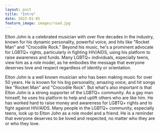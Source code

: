 ```yaml
---
layout: post
title: "Intro"
date: 2022-01-05
feature_image: images/road.jpg
---
```


Elton John is a celebrated musician with over five decades in the industry, known for his dynamic personality, powerful voice, and hits like "Rocket Man" and "Crocodile Rock." Beyond his music, he's a prominent advocate for LGBTQ+ rights, particularly in fighting HIV/AIDS, using his platform to raise awareness and funds. Many LGBTQ+ individuals, especially teens, view him as a role model, as he embodies the message that everyone deserves love and respect regardless of identity or orientation.

<!--more-->

Elton John is a well known musician who has been making music for over 50 years. He is known for his big personality, amazing voice, and hit songs like "Rocket Man" and "Crocodile Rock". But what's also important is that Elton John is a strong supporter of the LGBTQ+ community. As a gay man himself, he uses his platform to help and uplift others who are like him. He has worked hard to raise money and awareness for LGBTQ+ rights and to fight against HIV/AIDS. Many people in the LGBTQ+ community, especially teens, look up to Elton John as a role model and a friend. He is a reminder that everyone deserves to be loved and respected, no matter who they are or who they love.
